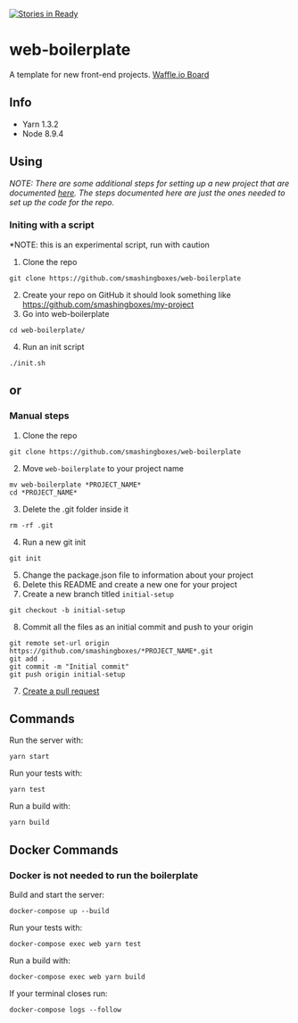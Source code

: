 [![Stories in Ready](https://badge.waffle.io/smashingboxes/web-boilerplate.png?label=ready&title=Ready)](https://waffle.io/smashingboxes/web-boilerplate)
# web-boilerplate
A template for new front-end projects.
[Waffle.io Board](https://waffle.io/smashingboxes/web-boilerplate)

## Info

- Yarn 1.3.2
- Node 8.9.4

## Using
*NOTE: There are some additional steps for setting up a new project that are documented [here](https://github.com/smashingboxes/development-wiki/blob/master/technobabble/setting_up_a_new_project.md). The steps documented here are just the ones needed to set up the code for the repo.*

### Initing with a script
*NOTE: this is an experimental script, run with caution
1. Clone the repo
```
git clone https://github.com/smashingboxes/web-boilerplate
```
2. Create your repo on GitHub
it should look something like https://github.com/smashingboxes/my-project
3. Go into web-boilerplate
```
cd web-boilerplate/
```
4. Run an init script
```
./init.sh
```

## or

### Manual steps
1. Clone the repo
```
git clone https://github.com/smashingboxes/web-boilerplate
```
2. Move `web-boilerplate` to your project name
```
mv web-boilerplate *PROJECT_NAME*
cd *PROJECT_NAME*
```
3. Delete the .git folder inside it
```
rm -rf .git
```
4. Run a new git init
```
git init
```
5. Change the package.json file to information about your project
6. Delete this README and create a new one for your project
7. Create a new branch titled `initial-setup`
```
git checkout -b initial-setup
```
8. Commit all the files as an initial commit and push to your origin
```
git remote set-url origin https://github.com/smashingboxes/*PROJECT_NAME*.git
git add .
git commit -m "Initial commit"
git push origin initial-setup
```
7. [Create a pull request](https://github.com/smashingboxes/development-wiki/blob/master/technobabble/code_quality/code_review_policy.md)

## Commands

Run the server with:
```
yarn start
```

Run your tests with:
```
yarn test
```

Run a build with:
```
yarn build
```

## Docker Commands

### Docker is not needed to run the boilerplate

Build and start the server:
```
docker-compose up --build
```

Run your tests with:
```
docker-compose exec web yarn test
```

Run a build with:
```
docker-compose exec web yarn build
```

If your terminal closes run:
```
docker-compose logs --follow
```
